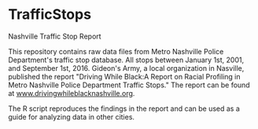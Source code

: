 # TrafficStops
Nashville Traffic Stop Report

This repository contains raw data files from Metro Nashville Police Department's traffic stop database. All stops between January 1st, 2001, and September 1st, 2016. Gideon's Army, a local organization in Nasville, published the report "Driving While Black:A Report on Racial Profiling in Metro Nashville Police Department Traffic Stops." The report can be found at www.drivingwhileblacknashville.org.

The R script reproduces the findings in the report and can be used as a guide for analyzing data in other cities. 
